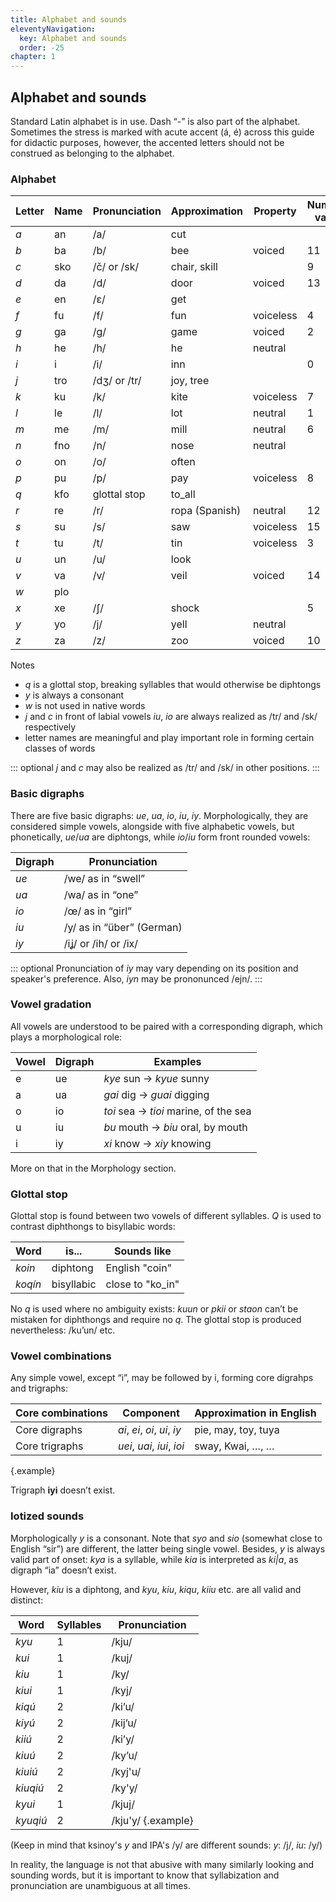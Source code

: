 ```yaml
---
title: Alphabet and sounds
eleventyNavigation:
  key: Alphabet and sounds
  order: -25
chapter: 1
---
```

## Alphabet and sounds

Standard Latin alphabet is in use.
Dash “-” is also part of the alphabet.  Sometimes the stress is marked
with acute accent (á, é) across this guide for didactic purposes, however,
the accented letters should not be construed as belonging to the alphabet.

### Alphabet


| Letter | Name | Pronunciation | Approximation | Property  | Numeric value
| ------ | ---- | -------------------- | -------------- | ------------------ | ---------
| *a* | an | /a/ | cut |  | |
| *b* | ba | /b/ | bee |  voiced | 11
| *c* | sko | /č/ or /sk/ | chair, skill | | 9
| *d* | da | /d/ | door |  voiced | 13
| *e* | en | /ɛ/ | get |  | |
| *f* | fu | /f/ | fun |  voiceless | 4
| *g* | ga | /g/ | game  | voiced | 2
| *h* | he | /h/ | he | neutral | 
| *i* | i | /i/ | inn | | 0
| *j* | tro | /dʒ/ or /tr/ | joy, tree | | 
| *k* | ku | /k/ | kite |  voiceless | 7
| *l* | le | /l/ | lot | neutral | 1
| *m* | me | /m/ | mill | neutral| 6
| *n* | fno | /n/ | nose  | neutral| 
| *o* | on | /o/ | often  |  | 
| *p* | pu | /p/ | pay | voiceless| 8
| *q* | kfo | glottal stop | to_all | | 
| *r* | re | /r/ | ropa (Spanish) | neutral | 12
| *s* | su | /s/ | saw |  voiceless | 15
| *t* | tu | /t/ | tin  | voiceless | 3
| *u* | un | /u/ | look  | | 
| *v* | va | /v/ | veil  | voiced | 14
| *w* | plo |  |   |  | 
| *x* | xe | /ʃ/ | shock | | 5
| *y* | yo | /j/ | yell | neutral | 
| *z* | za | /z/ | zoo  | voiced | 10

Notes


- *q* is a glottal stop, breaking syllables that would otherwise be diphtongs
- *y* is always a consonant
- *w* is not used in native words
- *j* and *c* in front of labial vowels *iu*, *io* are always realized as /tr/ and /sk/ respectively
- letter names are meaningful and play important role in forming certain classes of words

::: optional
*j* and *c* may also be realized as /tr/ and /sk/ in other positions.
:::


### Basic digraphs

There are five basic digraphs: *ue*, *ua*, *io*, *iu*, *iy*. Morphologically, they are considered simple vowels, alongside with five alphabetic vowels, but phonetically, *ue*/*ua* are diphtongs, while *io*/*iu* form front rounded vowels:

| Digraph | Pronunciation |
| ------- | ------------------------- |
| *ue* | /we/ as in “swell” |
| *ua* | /wa/ as in “one” |
| *io* | /œ/ as in “girl” |
| *iu* | /y/ as in “über” (German) |
| *iy* | /iʝ/ or /ih/ or /ix/ |

::: optional
Pronunciation of *iy* may vary depending on its position and speaker's preference.
Also, *iyn* may be prononunced /ejn/.
:::


### Vowel gradation

All vowels are understood to be paired with a corresponding digraph, which plays a morphological role:

Vowel | Digraph | Examples
-|-|-
e | ue | *kye* sun → *kyue* sunny
a | ua | *gai* dig → *guai* digging
o | io | *toi* sea → *tioi* marine, of the sea
u | iu | *bu* mouth → *biu* oral, by mouth
i | iy | *xi* know → *xiy* knowing

More on that in the Morphology section.


### Glottal stop

Glottal stop is found between two vowels of different syllables. *Q* is used to contrast diphthongs to bisyllabic words:

Word  | is... | Sounds like
-|-|-
*koin* | diphtong | English "coin"
*koqín* | bisyllabic | close to "ko_in"

 No *q* is used where no ambiguity exists: *kuun* or *pkii* or *staon* can’t be mistaken for diphthongs and require no *q*. The glottal stop is produced nevertheless: /ku’un/ etc.

### Vowel combinations

Any simple vowel, except “i”, may be followed by i, forming core digrahps and trigraphs:

| Core combinations | Component | Approximation in English |
| ----------------- | ------------------ | ------------------- |
| Core digraphs | *ai*, *ei*, *oi*, *ui*, *iy* | pie, may, toy, tuya |
| Core trigraphs | *uei*, *uai*, *iui*, *ioi* | sway, Kwai, …, … |
{.example}

Trigraph __iyi__ doesn’t exist.

### Iotized sounds

Morphologically *y* is a consonant. Note that *syo* and *sio* (somewhat close to English “sir”) are different, the latter being single vowel.  Besides, *y* is always valid part of onset: *kya* is a syllable, while *kia* is interpreted as *ki|a*, as digraph “ia” doesn’t exist.

However, *kiu* is a diphtong, and *kyu*, *kiu*, *kiqu*, *kiiu* etc. are all valid and distinct:

| Word | Syllables | Pronunciation
| ---- | --------- | -------------
| *kyu*   | 1         | /kju/
| *kui*   | 1         | /kuj/
| *kiu*   | 1         | /ky/
| *kiui*  | 1         | /kyj/
| *kiqú*  | 2         | /ki’u/
| *kiyú*  | 2         | /kij’u/
| *kiiú*  | 2         | /ki’y/
| *kiuú*  | 2         | /ky’u/
| *kiuiú*| 2         | /kyj'u/
| *kiuqiú*| 2         | /ky'y/
| *kyui*  | 1         | /kjuj/
| *kyuqiú* | 2         | /kju'y/ {.example}

(Keep in mind that ksinoy's *y* and IPA's /y/ are different sounds: *y*: /j/, *iu*: /y/)

In reality, the language is not that abusive with many similarly looking and
sounding words, but it is important to know that syllabization and pronunciation are unambiguous at all times.
